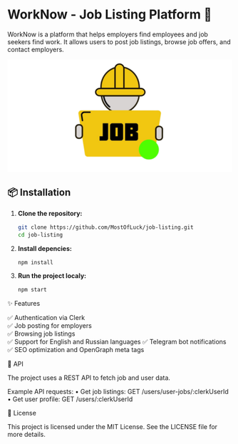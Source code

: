 # WorkNow - Job Listing Platform  🚀

WorkNow is a platform that helps employers find employees and job seekers find work. It allows users to post job listings, browse job offers, and contact employers.

![WorkNow](./screenshots/WorkNow.png)

## 📦 Installation

1. **Clone the repository:**
   ```sh
   git clone https://github.com/MostOfLuck/job-listing.git
   cd job-listing


2. **Install depencies:**
   ```sh
   npm install

3. **Run the project localy:**
   ```sh
   npm start

✨ Features

✅ Authentication via Clerk  
✅ Job posting for employers  
✅ Browsing job listings  
✅ Support for English and Russian languages
✅ Telegram bot notifications
✅ SEO optimization and OpenGraph meta tags  


🔌 API

The project uses a REST API to fetch job and user data.

Example API requests:
	•	Get job listings: GET /users/user-jobs/:clerkUserId
	•	Get user profile: GET /users/:clerkUserId

📜 License

This project is licensed under the MIT License. See the LICENSE file for more details.
